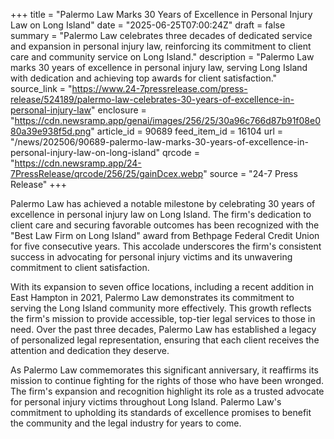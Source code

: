 +++
title = "Palermo Law Marks 30 Years of Excellence in Personal Injury Law on Long Island"
date = "2025-06-25T07:00:24Z"
draft = false
summary = "Palermo Law celebrates three decades of dedicated service and expansion in personal injury law, reinforcing its commitment to client care and community service on Long Island."
description = "Palermo Law marks 30 years of excellence in personal injury law, serving Long Island with dedication and achieving top awards for client satisfaction."
source_link = "https://www.24-7pressrelease.com/press-release/524189/palermo-law-celebrates-30-years-of-excellence-in-personal-injury-law"
enclosure = "https://cdn.newsramp.app/genai/images/256/25/30a96c766d87b91f08e080a39e938f5d.png"
article_id = 90689
feed_item_id = 16104
url = "/news/202506/90689-palermo-law-marks-30-years-of-excellence-in-personal-injury-law-on-long-island"
qrcode = "https://cdn.newsramp.app/24-7PressRelease/qrcode/256/25/gainDcex.webp"
source = "24-7 Press Release"
+++

<p>Palermo Law has achieved a notable milestone by celebrating 30 years of excellence in personal injury law on Long Island. The firm's dedication to client care and securing favorable outcomes has been recognized with the "Best Law Firm on Long Island" award from Bethpage Federal Credit Union for five consecutive years. This accolade underscores the firm's consistent success in advocating for personal injury victims and its unwavering commitment to client satisfaction.</p><p>With its expansion to seven office locations, including a recent addition in East Hampton in 2021, Palermo Law demonstrates its commitment to serving the Long Island community more effectively. This growth reflects the firm's mission to provide accessible, top-tier legal services to those in need. Over the past three decades, Palermo Law has established a legacy of personalized legal representation, ensuring that each client receives the attention and dedication they deserve.</p><p>As Palermo Law commemorates this significant anniversary, it reaffirms its mission to continue fighting for the rights of those who have been wronged. The firm's expansion and recognition highlight its role as a trusted advocate for personal injury victims throughout Long Island. Palermo Law's commitment to upholding its standards of excellence promises to benefit the community and the legal industry for years to come.</p>